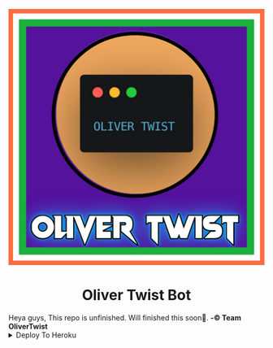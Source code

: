 <p align="center">
  <img src="assets/OliverTwistLoGo.jpg" alt="Oliver Twist Logo">
</p>
<h1 align="center">
  <b>Oliver Twist Bot</b>
</h1>
Heya guys,
  This repo is unfinished. Will finished this soon🤗.
        <b> -© Team OliverTwist</b>
<details><summary>Deploy To Heroku</summary>
<p>
<br>
<a href="https://heroku.com/deploy">
  <img src="https://www.herokucdn.com/deploy/button.svg" alt="Deploy">
</a>
</p>
</details>
